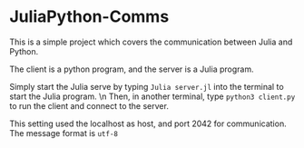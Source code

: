 # JuliaPython-Comms

This is a simple project which covers the communication between Julia and Python.

The client is a python program, and the server is a Julia program.

Simply start the Julia serve by typing `Julia server.jl` into the terminal to start the Julia program. \n
Then, in another terminal, type `python3 client.py` to run the client and connect to the server.

This setting used the localhost as host, and port 2042 for communication.
The message format is `utf-8`

